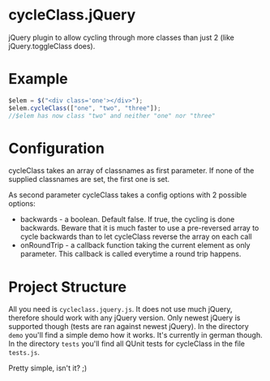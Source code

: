 cycleClass.jQuery
=================
jQuery plugin to allow cycling through more classes than just 2 (like jQuery.toggleClass does).

Example
=================
```JavaScript
$elem = $("<div class='one'></div>");
$elem.cycleClass(["one", "two", "three"]);
//$elem has now class "two" and neither "one" nor "three"
```

Configuration
=================
cycleClass takes an array of classnames as first parameter. If none of the supplied classnames are set, the first one is set.

As second parameter cycleClass takes a config options with 2 possible options:
* backwards - a boolean. Default false. If true, the cycling is done backwards. Beware that it is much faster to use a pre-reversed array to cycle backwards than to let cycleClass reverse the array on each call
* onRoundTrip - a callback function taking the current element as only parameter. This callback is called everytime a round trip happens.

Project Structure
=================
All you need is `cycleclass.jquery.js`. It does not use much jQuery, therefore should work with any jQuery version. Only newest jQuery is supported though (tests are ran against newest jQuery).
In the directory `demo` you'll find a simple demo how it works. It's currently in german though.
In the directory `tests` you'll find all QUnit tests for cycleClass in the file `tests.js`.

Pretty simple, isn't it? ;)